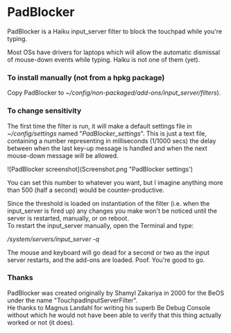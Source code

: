 # PadBlocker
PadBlocker is a Haiku input_server filter to block the touchpad while you're typing.

Most OSs have drivers for laptops which will allow the automatic dismissal of mouse-down events while typing. Haiku is not one of them (yet).

### To install manually (not from a hpkg package)
Copy PadBlocker to _~/config/non-packaged/add-ons/input_server/filters_).

### To change sensitivity
The first time the filter is run, it will make a default settings file in _~/config/settings_ named "_PadBlocker_settings_". This is just a text file, containing a number representing in milliseconds (1/1000 secs) the delay between when the last key-up message is handled and when the next mouse-down message will be allowed. 

 ![PadBlocker screenshot](Screenshot.png "PadBlocker settings')
 
You can set this number to whatever you want, but I imagine anything more than 500 (half a second) would be counter-productive.

Since the threshold is loaded on instantiation of the filter (i.e. when the input_server is fired up) any changes you make won't be noticed until the server is restarted, manually, or on reboot.   
To restart the input_server manually, open the Terminal and type:

_/system/servers/input_server -q_

The mouse and keyboard will go dead for a second or two as the input server restarts, and the add-ons are loaded. Poof. You're good to go.

### Thanks
PadBlocker was created originally by Shamyl Zakariya in 2000 for the BeOS under the name "TouchpadInputServerFilter".   
He thanks to Magnus Landahl for writing his superb Be Debug Console without which he would not have been able to verify that this thing actually worked or not (it does).
